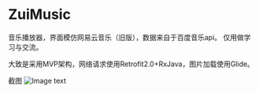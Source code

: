 # ZuiMusic
音乐播放器，界面模仿网易云音乐（旧版），数据来自于百度音乐api。
仅用做学习与交流。

大致是采用MVP架构，网络请求使用Retrofit2.0+RxJava，图片加载使用Glide。

截图
![Image text](https://github.com/lemon-zzz/ZuiMusic/blob/master/screenshot/S70616-225719.jpg)
